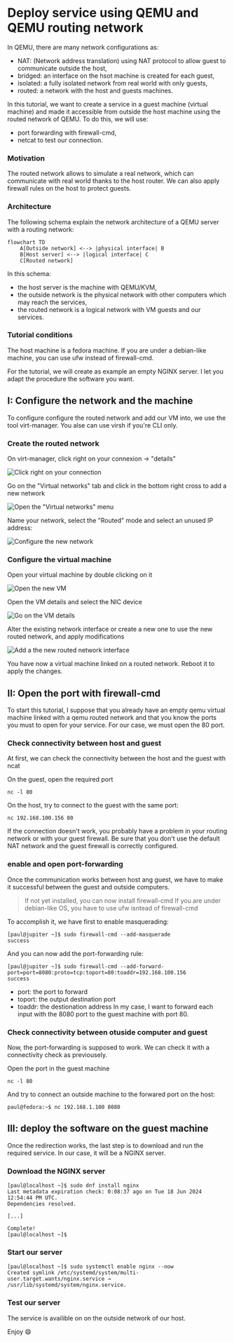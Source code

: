 # Deploy service using QEMU and QEMU routing network

In QEMU, there are many network configurations as:
- NAT: (Network address translation) using NAT protocol to allow guest to communicate outside the host,
- bridged: an interface on the hsot machine is created for each guest,
- isolated: a fully isolated network from real world with only guests,
- routed: a network with the host and guests machines.

In this tutorial, we want to create a service in a guest machine (virtual machine) and made it accessible from outside the host machine using the routed network of QEMU. To do this, we will use:
- port forwarding with firewall-cmd,
- netcat to test our connection.

### Motivation

The routed network allows to simulate a real network, which can communicate with real world thanks to the host router. We can also apply firewall rules on the host to protect guests.

### Architecture

The following schema explain the network architecture of a QEMU server with a routing network: 
```mermaid
flowchart TD
    A[Outside network] <--> |physical interface| B
    B[Host server] <--> |logical interface| C
    C[Routed network]
```

In this schema:
- the host server is the machine with QEMU/KVM,
- the outside network is the physical network with other computers which may reach the services,
- the routed network is a logical network with VM guests and our services.

### Tutorial conditions

The host machine is a fedora machine. If you are under a debian-like machine, you can use ufw instead of firewall-cmd.

For the tutorial, we will create as example an empty NGINX server. I let you adapt the procedure the software you want.

## I: Configure the network and the machine

To configure configure the routed network and add our VM into, we use the tool virt-manager. You alse can use virsh if you're CLI only.

### Create the routed network

On virt-manager, click right on your connexion -> "details"

![Click right on your connection](../assets/test-1.png)

Go on the "Virtual networks" tab and click in the bottom right cross to add a new network

![Open the "Virtual networks" menu](../assets/test-2.png)

Name your network, select the "Routed" mode and select an unused IP address: 

![Configure the new network](../assets/test-3.png)

### Configure the virtual machine

Open your virtual machine by double clicking on it

![Open the new VM](../assets/test-4.png)

Open the VM details and select the NIC device

![Go on the VM details](../assets/test-5.png)

Alter the existing network interface or create a new one to use the new routed network, and apply modifications

![Add a the new routed network interface](../assets/test-6.png)

You have now a virtual machine linked on a routed network. Reboot it to apply the changes.

## II: Open the port with firewall-cmd

To start this tutorial, I suppose that you already have an empty qemu virtual machine linked with a qemu routed network and that you know the ports you must to open for your service.
For our case, we must open the 80 port. 

### Check connectivity between host and guest

At first, we can check the connectivity between the host and the guest with ncat

On the guest, open the required port
```
nc -l 80
```

On the host, try to connect to the guest with the same port:

```
nc 192.168.100.156 80
```

If the connection doesn't work, you probably have a problem in your routing network or with your guest firewall. Be sure that you don't use the default NAT network and the guest firewall is correctly configured.

### enable and open port-forwarding

Once the communication works between host ang guest, we have to make it successful between the guest and outside computers.

> If not yet installed, you can now install firewall-cmd
> If you are under debian-like OS, you have to use ufw isntead of firewall-cmd

To accomplish it, we have first to enable masquerading:

```
[paul@jupiter ~]$ sudo firewall-cmd --add-masquerade 
success
```

And you can now add the port-forwarding rule:

```
[paul@jupiter ~]$ sudo firewall-cmd --add-forward-port=port=8080:proto=tcp:toport=80:toaddr=192.168.100.156
success
```

- port: the port to forward
- toport: the output destination port
- toaddr: the destionation address
In my case, I want to forward each input with the 8080 port to the guest machine with port 80.

### Check connectivity between otuside computer and guest

Now, the port-forwarding is supposed to work. We can check it with a connectivity check as previousely.

Open the port in the guest machine
```
nc -l 80
```

And try to connect an outside machine to the forwared port on the host:

```
paul@fedora:~$ nc 192.168.1.100 8080
```
 
## III: deploy the software on the guest machine

Once the redirection works, the last step is to download and run the required service. In our case, it will be a NGINX server.

### Download the NGINX server

```
[paul@localhost ~]$ sudo dnf install nginx
Last metadata expiration check: 0:08:37 ago on Tue 18 Jun 2024 12:54:44 PM UTC.
Dependencies resolved.

[...]

Complete!
[paul@localhost ~]$ 
```

### Start our server

```
[paul@localhost ~]$ sudo systemctl enable nginx --now
Created symlink /etc/systemd/system/multi-user.target.wants/nginx.service → /usr/lib/systemd/system/nginx.service.
```

### Test our server

The service is availible on on the outside network of our host.

Enjoy 😄
